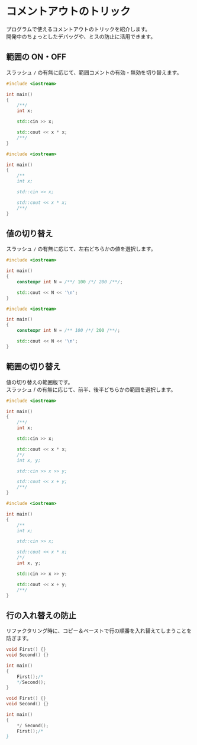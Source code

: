 # コメントアウトのトリック

プログラムで使えるコメントアウトのトリックを紹介します。  
開発中のちょっとしたデバッグや、ミスの防止に活用できます。

## 範囲の ON・OFF
スラッシュ `/` の有無に応じて、範囲コメントの有効・無効を切り替えます。

``` C++ tab="無効"
#include <iostream>

int main()
{
	/**/
	int x;

	std::cin >> x;

	std::cout << x * x;
	/**/
}
```

``` C++ tab="有効"
#include <iostream>

int main()
{
	/**
	int x;

	std::cin >> x;

	std::cout << x * x;
	/**/
}
```


## 値の切り替え
スラッシュ `/` の有無に応じて、左右どちらかの値を選択します。

``` C++ tab="左"
#include <iostream>

int main()
{
	constexpr int N = /**/ 100 /*/ 200 /**/;

	std::cout << N << '\n';
}
```

``` C++ tab="右"
#include <iostream>

int main()
{
	constexpr int N = /** 100 /*/ 200 /**/;

	std::cout << N << '\n';
}
```


## 範囲の切り替え
値の切り替えの範囲版です。  
スラッシュ / の有無に応じて、前半、後半どちらかの範囲を選択します。

``` C++ tab="前半"
#include <iostream>

int main()
{
	/**/
	int x;

	std::cin >> x;

	std::cout << x * x;
	/*/
	int x, y;

	std::cin >> x >> y;

	std::cout << x + y;
	/**/
}
```

``` C++ tab="後半"
#include <iostream>

int main()
{
	/**
	int x;

	std::cin >> x;

	std::cout << x * x;
	/*/
	int x, y;

	std::cin >> x >> y;

	std::cout << x + y;
	/**/
}
```

## 行の入れ替えの防止

リファクタリング時に、コピー＆ペーストで行の順番を入れ替えてしまうことを防ぎます。

``` C++ tab="基本のコード"
void First() {}
void Second() {}

int main()
{
	First();/*
	*/Second();
}
```

``` C++ tab="入れ替えるとエラー"
void First() {}
void Second() {}

int main()
{
	*/ Second();
	First();/*	
}
```

